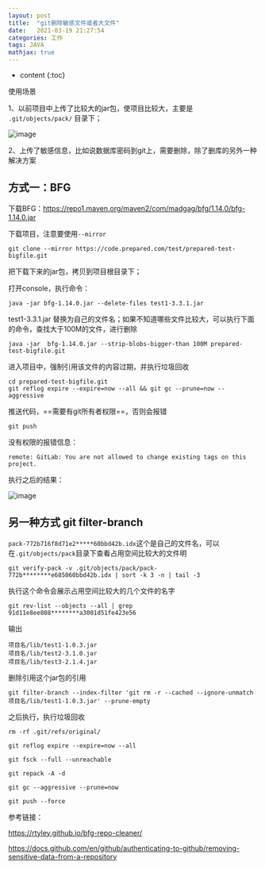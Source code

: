 ```yaml
---
layout: post
title:  "git删除敏感文件或者大文件"
date:   2021-03-19 21:27:54
categories: 工作
tags: JAVA
mathjax: true
---
```


* content
{:toc}

使用场景

1、以前项目中上传了比较大的jar包，使项目比较大，主要是 `.git/objects/pack/` 目录下；

![image](http://note.youdao.com/yws/res/43079/95DD286A4B1F4BCC863AFA7EA783A6A2)

2、上传了敏感信息，比如说数据库密码到git上，需要删除，除了删库的另外一种解决方案






## 方式一：BFG

下载BFG：https://repo1.maven.org/maven2/com/madgag/bfg/1.14.0/bfg-1.14.0.jar

下载项目，注意要使用`--mirror`

```
git clone --mirror https://code.prepared.com/test/prepared-test-bigfile.git
```

把下载下来的jar包，拷贝到项目根目录下；

打开console，执行命令：

    java -jar bfg-1.14.0.jar --delete-files test1-3.3.1.jar
    
test1-3.3.1.jar 替换为自己的文件名；如果不知道哪些文件比较大，可以执行下面的命令，查找大于100M的文件，进行删除

    java -jar  bfg-1.14.0.jar --strip-blobs-bigger-than 100M prepared-test-bigfile.git

进入项目中，强制引用该文件的内容过期，并执行垃圾回收

    cd prepared-test-bigfile.git
    git reflog expire --expire=now --all && git gc --prune=now --aggressive
    
推送代码，==需要有git所有者权限==，否则会报错

    git push
    
没有权限的报错信息：

```
remote: GitLab: You are not allowed to change existing tags on this project.
```
    
执行之后的结果：

![image](http://note.youdao.com/yws/res/43118/5201D051EC284CA6B9F011257563C226)

## 另一种方式 git filter-branch

`pack-772b716f8d71e2*****60bbd42b.idx`这个是自己的文件名，可以在`.git/objects/pack`目录下查看占用空间比较大的文件明

```
git verify-pack -v .git/objects/pack/pack-772b********e685060bbd42b.idx | sort -k 3 -n | tail -3
```

执行这个命令会展示占用空间比较大的几个文件的名字

```
git rev-list --objects --all | grep 91d11e8ee808********a3001d51fe423e56
```
输出

```
项目名/lib/test1-1.0.3.jar
项目名/lib/test2-3.1.0.jar
项目名/lib/test3-2.1.4.jar
```

删除引用这个jar包的引用
```
git filter-branch --index-filter 'git rm -r --cached --ignore-unmatch 项目名/lib/test1-1.0.3.jar' --prune-empty
```

之后执行，执行垃圾回收

```
rm -rf .git/refs/original/
 
git reflog expire --expire=now --all
 
git fsck --full --unreachable
 
git repack -A -d

git gc --aggressive --prune=now

git push --force
```


参考链接：
    
https://rtyley.github.io/bfg-repo-cleaner/

https://docs.github.com/en/github/authenticating-to-github/removing-sensitive-data-from-a-repository